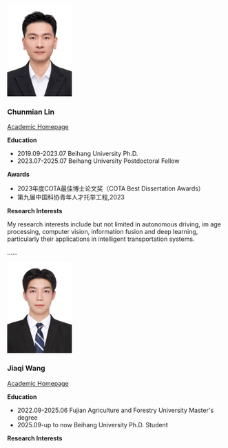 <img src="fig/lcm.jpg" alt="lcm头像" style="width: 150px; height: auto;">

### **Chunmian Lin**
[Academic Homepage]()

**Education**

- 2019.09-2023.07 Beihang University Ph.D.
- 2023.07-2025.07 Beihang University Postdoctoral Fellow

**Awards**

- 2023年度COTA最佳博士论文奖（COTA Best Dissertation Awards）
- 第九届中国科协青年人才托举工程,2023

**Research Interests**

My research interests include but not limited in autonomous driving, im
age processing, computer vision, information fusion and deep learning, particularly their applications in intelligent transportation systems.

......


<img src="fig/wjq.png" alt="wjq头像" style="width: 150px; height: auto;">

### **Jiaqi Wang**
[Academic Homepage]()

**Education**

- 2022.09-2025.06   Fujian Agriculture and Forestry University Master's degree
- 2025.09-up to now Beihang University Ph.D. Student

**Research Interests**